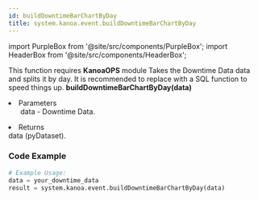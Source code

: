 ```yaml
---
id: buildDowntimeBarChartByDay
title: system.kanoa.event.buildDowntimeBarChartByDay
---
```


import PurpleBox from '@site/src/components/PurpleBox';
import HeaderBox from '@site/src/components/HeaderBox';

<PurpleBox>This function requires <b>KanoaOPS</b> module</PurpleBox>
<HeaderBox header="Description">
    Takes the Downtime Data data and splits it by day. It is recommended to replace with a SQL function to speed things up.
</HeaderBox>
<HeaderBox header="Syntax">
    <b>buildDowntimeBarChartByDay(data)</b>
    <li>Parameters <br />
        <ul>data - Downtime Data.</ul>
    </li>
    <li>Returns <br />
        data (pyDataset).
    </li>
</HeaderBox>

### Code Example

```python
# Example Usage:
data = your_downtime_data
result = system.kanoa.event.buildDowntimeBarChartByDay(data)

